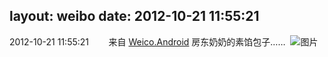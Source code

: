 layout: weibo
date: 2012-10-21 11:55:21
---
<meta name="referrer" content="no-referrer" />

2012-10-21 11:55:21  &nbsp;&nbsp;&nbsp;&nbsp;&nbsp;&nbsp; 来自 <a href="http://app.weibo.com/t/feed/l4RWD" rel="nofollow">Weico.Android</a>
房东奶奶的素馅包子…… ​​​
![图片](https://ww1.sinaimg.cn/large/6d2a6003jw1dy2or1opamj.jpg)
